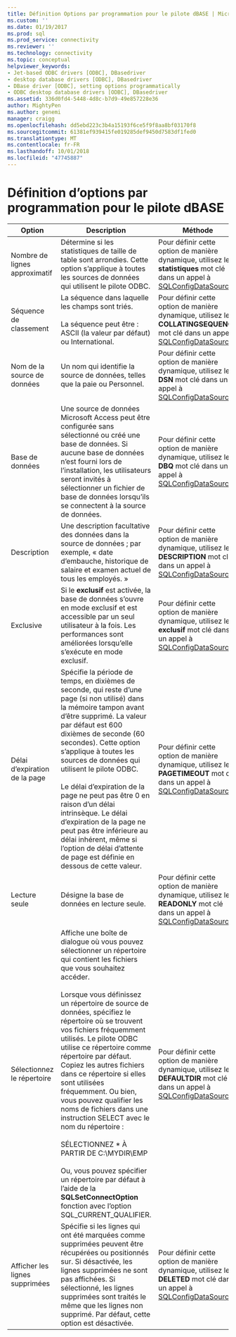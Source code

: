```yaml
---
title: Définition Options par programmation pour le pilote dBASE | Microsoft Docs
ms.custom: ''
ms.date: 01/19/2017
ms.prod: sql
ms.prod_service: connectivity
ms.reviewer: ''
ms.technology: connectivity
ms.topic: conceptual
helpviewer_keywords:
- Jet-based ODBC drivers [ODBC], DBasedriver
- desktop database drivers [ODBC], DBasedriver
- DBase driver [ODBC], setting options programmatically
- ODBC desktop database drivers [ODBC], DBasedriver
ms.assetid: 336d0fd4-5448-4d8c-b7d9-49e857228e36
author: MightyPen
ms.author: genemi
manager: craigg
ms.openlocfilehash: dd5ebd223c3b4a15193f6ce5f9f8aa8bf03170f8
ms.sourcegitcommit: 61381ef939415fe019285def9450d7583df1fed0
ms.translationtype: MT
ms.contentlocale: fr-FR
ms.lasthandoff: 10/01/2018
ms.locfileid: "47745887"
---
```

# <a name="setting-options-programmatically-for-the-dbase-driver"></a>Définition d’options par programmation pour le pilote dBASE
|Option|Description|Méthode|  
|------------|-----------------|------------|  
|Nombre de lignes approximatif|Détermine si les statistiques de taille de table sont arrondies. Cette option s’applique à toutes les sources de données qui utilisent le pilote ODBC.|Pour définir cette option de manière dynamique, utilisez le **statistiques** mot clé dans un appel à [SQLConfigDataSource](../../odbc/microsoft/sqlconfigdatasource-dbase-driver.md).|  
|Séquence de classement|La séquence dans laquelle les champs sont triés.<br /><br /> La séquence peut être : ASCII (la valeur par défaut) ou International.|Pour définir cette option de manière dynamique, utilisez le **COLLATINGSEQUENCE** mot clé dans un appel à [SQLConfigDataSource](../../odbc/microsoft/sqlconfigdatasource-dbase-driver.md).|  
|Nom de la source de données|Un nom qui identifie la source de données, telles que la paie ou Personnel.|Pour définir cette option de manière dynamique, utilisez le **DSN** mot clé dans un appel à [SQLConfigDataSource](../../odbc/microsoft/sqlconfigdatasource-dbase-driver.md).|  
|Base de données|Une source de données Microsoft Access peut être configurée sans sélectionné ou créé une base de données. Si aucune base de données n’est fourni lors de l’installation, les utilisateurs seront invités à sélectionner un fichier de base de données lorsqu’ils se connectent à la source de données.|Pour définir cette option de manière dynamique, utilisez le **DBQ** mot clé dans un appel à [SQLConfigDataSource](../../odbc/microsoft/sqlconfigdatasource-dbase-driver.md).|  
|Description|Une description facultative des données dans la source de données ; par exemple, « date d’embauche, historique de salaire et examen actuel de tous les employés. »|Pour définir cette option de manière dynamique, utilisez le **DESCRIPTION** mot clé dans un appel à [SQLConfigDataSource](../../odbc/microsoft/sqlconfigdatasource-dbase-driver.md).|  
|Exclusive|Si le **exclusif** est activée, la base de données s’ouvre en mode exclusif et est accessible par un seul utilisateur à la fois. Les performances sont améliorées lorsqu’elle s’exécute en mode exclusif.|Pour définir cette option de manière dynamique, utilisez le **exclusif** mot clé dans un appel à [SQLConfigDataSource](../../odbc/microsoft/sqlconfigdatasource-dbase-driver.md).|  
|Délai d’expiration de la page|Spécifie la période de temps, en dixièmes de seconde, qui reste d’une page (si non utilisé) dans la mémoire tampon avant d’être supprimé. La valeur par défaut est 600 dixièmes de seconde (60 secondes). Cette option s’applique à toutes les sources de données qui utilisent le pilote ODBC.<br /><br /> Le délai d’expiration de la page ne peut pas être 0 en raison d’un délai intrinsèque. Le délai d’expiration de la page ne peut pas être inférieure au délai inhérent, même si l’option de délai d’attente de page est définie en dessous de cette valeur.|Pour définir cette option de manière dynamique, utilisez le **PAGETIMEOUT** mot clé dans un appel à [SQLConfigDataSource](../../odbc/microsoft/sqlconfigdatasource-dbase-driver.md).|  
|Lecture seule|Désigne la base de données en lecture seule.|Pour définir cette option de manière dynamique, utilisez le **READONLY** mot clé dans un appel à [SQLConfigDataSource](../../odbc/microsoft/sqlconfigdatasource-dbase-driver.md).|  
|Sélectionnez le répertoire|Affiche une boîte de dialogue où vous pouvez sélectionner un répertoire qui contient les fichiers que vous souhaitez accéder.<br /><br /> Lorsque vous définissez un répertoire de source de données, spécifiez le répertoire où se trouvent vos fichiers fréquemment utilisés. Le pilote ODBC utilise ce répertoire comme répertoire par défaut. Copiez les autres fichiers dans ce répertoire si elles sont utilisées fréquemment. Ou bien, vous pouvez qualifier les noms de fichiers dans une instruction SELECT avec le nom du répertoire :<br /><br /> SÉLECTIONNEZ \* À PARTIR DE C:\MYDIR\EMP<br /><br /> Ou, vous pouvez spécifier un répertoire par défaut à l’aide de la **SQLSetConnectOption** fonction avec l’option SQL_CURRENT_QUALIFIER.|Pour définir cette option de manière dynamique, utilisez le **DEFAULTDIR** mot clé dans un appel à [SQLConfigDataSource](../../odbc/microsoft/sqlconfigdatasource-dbase-driver.md).|  
|Afficher les lignes supprimées|Spécifie si les lignes qui ont été marquées comme supprimées peuvent être récupérées ou positionnés sur. Si désactivée, les lignes supprimées ne sont pas affichées. Si sélectionné, les lignes supprimées sont traités le même que les lignes non supprimé. Par défaut, cette option est désactivée.|Pour définir cette option de manière dynamique, utilisez le **DELETED** mot clé dans un appel à [SQLConfigDataSource](../../odbc/microsoft/sqlconfigdatasource-dbase-driver.md).|
